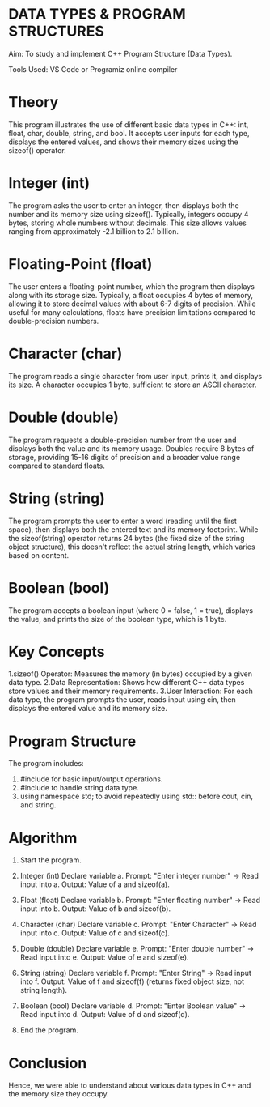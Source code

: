 # DATA TYPES & PROGRAM STRUCTURES
Aim: To study and implement C++ Program Structure (Data Types).

Tools Used: VS Code or Programiz online compiler

# Theory
This program illustrates the use of different basic data types in C++: int, float, char, double, string, and bool. It accepts user inputs for each type, displays the entered values, and shows their memory sizes using the sizeof() operator.

# Integer (int)
The program asks the user to enter an integer, then displays both the number and its memory size using sizeof(). Typically, integers occupy 4 bytes, storing whole numbers without decimals. This size allows values ranging from approximately -2.1 billion to 2.1 billion.
# Floating-Point (float)
The user enters a floating-point number, which the program then displays along with its storage size. Typically, a float occupies 4 bytes of memory, allowing it to store decimal values with about 6-7 digits of precision. While useful for many calculations, floats have precision limitations compared to double-precision numbers.
# Character (char)
The program reads a single character from user input, prints it, and displays its size. A character occupies 1 byte, sufficient to store an ASCII character.
# Double (double)
The program requests a double-precision number from the user and displays both the value and its memory usage. Doubles require 8 bytes of storage, providing 15-16 digits of precision and a broader value range compared to standard floats.
# String (string)
The program prompts the user to enter a word (reading until the first space), then displays both the entered text and its memory footprint. While the sizeof(string) operator returns 24 bytes (the fixed size of the string object structure), this doesn't reflect the actual string length, which varies based on content.
# Boolean (bool)
The program accepts a boolean input (where 0 = false, 1 = true), displays the value, and prints the size of the boolean type, which is 1 byte.

# Key Concepts
1.sizeof() Operator: Measures the memory (in bytes) occupied by a given data type.
2.Data Representation: Shows how different C++ data types store values and their memory requirements.
3.User Interaction: For each data type, the program prompts the user, reads input using cin, then displays the entered value and its memory size.

# Program Structure
The program includes:

1. #include <iostream> for basic input/output operations.
2. #include <string> to handle string data type.
3. using namespace std; to avoid repeatedly using std:: before cout, cin, and string.

# Algorithm
1. Start the program.

2. Integer (int)
Declare variable a.
Prompt: "Enter integer number" → Read input into a.
Output: Value of a and sizeof(a).

3. Float (float)
Declare variable b.
Prompt: "Enter floating number" → Read input into b.
Output: Value of b and sizeof(b).

4. Character (char)
Declare variable c.
Prompt: "Enter Character" → Read input into c.
Output: Value of c and sizeof(c).

5. Double (double)
Declare variable e.
Prompt: "Enter double number" → Read input into e.
Output: Value of e and sizeof(e).

6. String (string)
Declare variable f.
Prompt: "Enter String" → Read input into f.
Output: Value of f and sizeof(f) (returns fixed object size, not string length).

7. Boolean (bool)
Declare variable d.
Prompt: "Enter Boolean value" → Read input into d.
Output: Value of d and sizeof(d).

8. End the program.

# Conclusion
Hence, we were able to understand about various data types in C++ and the memory size they occupy.
